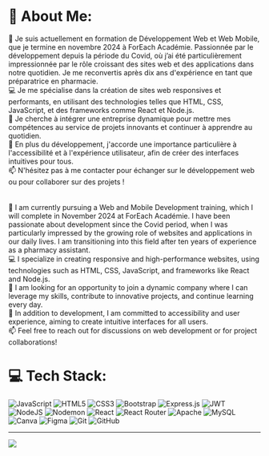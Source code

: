 # 💫 About Me:
🌱 Je suis actuellement en formation de Développement Web et Web Mobile, que je termine en novembre 2024 à ForEach Académie. Passionnée par le développement depuis la période du Covid, où j’ai été particulièrement impressionnée par le rôle croissant des sites web et des applications dans notre quotidien. Je me reconvertis après dix ans d'expérience en tant que préparatrice en pharmacie.<br>💻 Je me spécialise dans la création de sites web responsives et performants, en utilisant des technologies telles que HTML, CSS, JavaScript, et des frameworks comme React et Node.js.<br>🚀 Je cherche à intégrer une entreprise dynamique pour mettre mes compétences au service de projets innovants et continuer à apprendre au quotidien.<br>🎯 En plus du développement, j'accorde une importance particulière à l'accessibilité et à l'expérience utilisateur, afin de créer des interfaces intuitives pour tous.<br>📫 N'hésitez pas à me contacter pour échanger sur le développement web ou pour collaborer sur des projets !<br><br><br>🌱 I am currently pursuing a Web and Mobile Development training, which I will complete in November 2024 at ForEach Académie. I have been passionate about development since the Covid period, when I was particularly impressed by the growing role of websites and applications in our daily lives. I am transitioning into this field after ten years of experience as a pharmacy assistant.<br>💻 I specialize in creating responsive and high-performance websites, using technologies such as HTML, CSS, JavaScript, and frameworks like React and Node.js.<br>🚀 I am looking for an opportunity to join a dynamic company where I can leverage my skills, contribute to innovative projects, and continue learning every day.<br>🎯 In addition to development, I am committed to accessibility and user experience, aiming to create intuitive interfaces for all users.<br>📫 Feel free to reach out for discussions on web development or for project collaborations!


# 💻 Tech Stack:
![JavaScript](https://img.shields.io/badge/javascript-%23323330.svg?style=for-the-badge&logo=javascript&logoColor=%23F7DF1E) ![HTML5](https://img.shields.io/badge/html5-%23E34F26.svg?style=for-the-badge&logo=html5&logoColor=white) ![CSS3](https://img.shields.io/badge/css3-%231572B6.svg?style=for-the-badge&logo=css3&logoColor=white) ![Bootstrap](https://img.shields.io/badge/bootstrap-%238511FA.svg?style=for-the-badge&logo=bootstrap&logoColor=white) ![Express.js](https://img.shields.io/badge/express.js-%23404d59.svg?style=for-the-badge&logo=express&logoColor=%2361DAFB) ![JWT](https://img.shields.io/badge/JWT-black?style=for-the-badge&logo=JSON%20web%20tokens) ![NodeJS](https://img.shields.io/badge/node.js-6DA55F?style=for-the-badge&logo=node.js&logoColor=white) ![Nodemon](https://img.shields.io/badge/NODEMON-%23323330.svg?style=for-the-badge&logo=nodemon&logoColor=%BBDEAD) ![React](https://img.shields.io/badge/react-%2320232a.svg?style=for-the-badge&logo=react&logoColor=%2361DAFB) ![React Router](https://img.shields.io/badge/React_Router-CA4245?style=for-the-badge&logo=react-router&logoColor=white) ![Apache](https://img.shields.io/badge/apache-%23D42029.svg?style=for-the-badge&logo=apache&logoColor=white) ![MySQL](https://img.shields.io/badge/mysql-4479A1.svg?style=for-the-badge&logo=mysql&logoColor=white) ![Canva](https://img.shields.io/badge/Canva-%2300C4CC.svg?style=for-the-badge&logo=Canva&logoColor=white) ![Figma](https://img.shields.io/badge/figma-%23F24E1E.svg?style=for-the-badge&logo=figma&logoColor=white) ![Git](https://img.shields.io/badge/git-%23F05033.svg?style=for-the-badge&logo=git&logoColor=white) ![GitHub](https://img.shields.io/badge/github-%23121011.svg?style=for-the-badge&logo=github&logoColor=white)

---
[![](https://visitcount.itsvg.in/api?id=CasabMb&icon=0&color=0)](https://visitcount.itsvg.in)

<!-- Proudly created with GPRM ( https://gprm.itsvg.in ) -->
